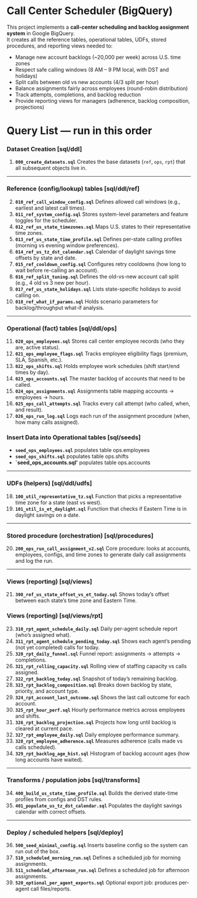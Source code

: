 # Call Center Scheduler (BigQuery)

This project implements a **call-center scheduling and backlog assignment system** in Google BigQuery.  
It creates all the reference tables, operational tables, UDFs, stored procedures, and reporting views needed to:

- Manage new account backlogs (~20,000 per week) across U.S. time zones  
- Respect safe calling windows (8 AM – 9 PM local, with DST and holidays)  
- Split calls between old vs new accounts (4/3 split per hour)  
- Balance assignments fairly across employees (round-robin distribution)  
- Track attempts, completions, and backlog reduction  
- Provide reporting views for managers (adherence, backlog composition, projections)



# Query List — run in this order

### Dataset Creation [sql/ddl]
1. **`000_create_datasets.sql`**
   Creates the base datasets (`ref`, `ops`, `rpt`) that all subsequent objects live in.

---

### Reference (config/lookup) tables [sql/ddl/ref]


2. **`010_ref_call_window_config.sql`**
   Defines allowed call windows (e.g., earliest and latest call times).
3. **`011_ref_system_config.sql`**
   Stores system-level parameters and feature toggles for the scheduler.
4. **`012_ref_us_state_timezones.sql`**
   Maps U.S. states to their representative time zones.
5. **`013_ref_us_state_time_profile.sql`**
   Defines per-state calling profiles (morning vs evening window preferences).
6. **`014_ref_us_tz_dst_calendar.sql`**
   Calendar of daylight savings time offsets by state and date.
7. **`015_ref_cooldown_config.sql`**
   Configures retry cooldowns (how long to wait before re-calling an account).
8. **`016_ref_split_tuning.sql`**
   Defines the old-vs-new account call split (e.g., 4 old vs 3 new per hour).
9. **`017_ref_us_state_holidays.sql`**
   Lists state-specific holidays to avoid calling on.
10. **`018_ref_what_if_params.sql`**
    Holds scenario parameters for backlog/throughput what-if analysis.

---

### Operational (fact) tables [sql/ddl/ops]

11. **`020_ops_employees.sql`**
    Stores call center employee records (who they are, active status).
12. **`021_ops_employee_flags.sql`**
    Tracks employee eligibility flags (premium, SLA, Spanish, etc.).
13. **`022_ops_shifts.sql`**
    Holds employee work schedules (shift start/end times by day).
14. **`023_ops_accounts.sql`**
    The master backlog of accounts that need to be called.
15. **`024_ops_assignments.sql`**
    Assignments table mapping accounts → employees → hours.
16. **`025_ops_call_attempts.sql`**
    Tracks every call attempt (who called, when, and result).
17. **`026_ops_run_log.sql`**
    Logs each run of the assignment procedure (when, how many calls assigned).

### Insert Data into Operational tables [sql/seeds]

- **`seed_ops_employees.sql`**
   populates table ops.employees 
- **`seed_ops_shifts.sql`**
   populates table ops.shifts 
- **`seed_ops_accounts.sql'**
   populates table ops.accounts

---

### UDFs (helpers) [sql/ddl/udfs]

18. **`100_util_representative_tz.sql`**
    Function that picks a representative time zone for a state (east vs west).
19. **`101_util_is_et_daylight.sql`**
    Function that checks if Eastern Time is in daylight savings on a date.

---

### Stored procedure (orchestration) [sql/procedures]

20. **`200_ops_run_call_assignment_v2.sql`**
    Core procedure: looks at accounts, employees, configs, and time zones to generate daily call assignments and log the run.

---

### Views (reporting) [sql/views]

21. **`300_ref_us_state_offset_vs_et_today.sql`**
    Shows today’s offset between each state’s time zone and Eastern Time.

### Views (reporting) [sql/views/rpt]
23. **`310_rpt_agent_schedule_daily.sql`**
    Daily per-agent schedule report (who’s assigned what).
24. **`311_rpt_agent_schedule_pending_today.sql`**
    Shows each agent’s pending (not yet completed) calls for today.
25. **`320_rpt_daily_funnel.sql`**
    Funnel report: assignments → attempts → completions.
26. **`321_rpt_rolling_capacity.sql`**
    Rolling view of staffing capacity vs calls assigned.
27. **`322_rpt_backlog_today.sql`**
    Snapshot of today’s remaining backlog.
28. **`323_rpt_backlog_composition.sql`**
    Breaks down backlog by state, priority, and account type.
29. **`324_rpt_account_last_outcome.sql`**
    Shows the last call outcome for each account.
30. **`325_rpt_hour_perf.sql`**
    Hourly performance metrics across employees and shifts.
31. **`326_rpt_backlog_projection.sql`**
    Projects how long until backlog is cleared at current pace.
32. **`327_rpt_employee_daily.sql`**
    Daily employee performance summary.
33. **`328_rpt_employee_adherence.sql`**
    Measures adherence (calls made vs calls scheduled).
34. **`329_rpt_backlog_age_hist.sql`**
    Histogram of backlog account ages (how long accounts have waited).

---

### Transforms / population jobs [sql/transforms]

34. **`400_build_us_state_time_profile.sql`**
    Builds the derived state-time profiles from configs and DST rules.
35. **`401_populate_us_tz_dst_calendar.sql`**
    Populates the daylight savings calendar with correct offsets.

---

### Deploy / scheduled helpers [sql/deploy]

36. **`500_seed_minimal_config.sql`**
    Inserts baseline config so the system can run out of the box.
37. **`510_scheduled_morning_run.sql`**
    Defines a scheduled job for morning assignments.
38. **`511_scheduled_afternoon_run.sql`**
    Defines a scheduled job for afternoon assignments.
39. **`520_optional_per_agent_exports.sql`**
    Optional export job: produces per-agent call files/reports.


